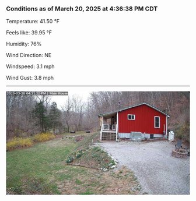 ### Conditions as of March 20, 2025 at 4:36:38 PM CDT 

Temperature: 41.50 &deg;F

Feels like: 39.95 &deg;F

Humidity: 76%

Wind Direction: NE

Windspeed: 3.1 mph

Wind Gust: 3.8 mph

---

<img src="./images/latest.jpeg"/>

